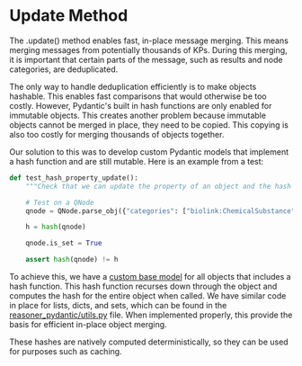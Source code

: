 # Update Method

The .update() method enables fast, in-place message merging. This means merging messages from potentially thousands of KPs. During this merging, it is important that certain parts of the message, such as results and node categories, are deduplicated.

The only way to handle deduplication efficiently is to make objects hashable. This enables fast comparisons that would otherwise be too costly. However, Pydantic's built in hash functions are only enabled for immutable objects. This creates another problem because immutable objects cannot be merged in place, they need to be copied. This copying is also too costly for merging thousands of objects together.

Our solution to this was to develop custom Pydantic models that implement a hash function and are still mutable. Here is an example from a test:

```python
def test_hash_property_update():
    """Check that we can update the property of an object and the hash changes"""

    # Test on a QNode
    qnode = QNode.parse_obj({"categories": ["biolink:ChemicalSubstance"]})

    h = hash(qnode)

    qnode.is_set = True

    assert hash(qnode) != h
```

To achieve this, we have a [custom base model](reasoner_pydantic/base_model.py) for all objects that includes a hash function. This hash function recurses down through the object and computes the hash for the entire object when called. We have similar code in place for lists, dicts, and sets, which can be found in the [reasoner_pydantic/utils.py](reasoner_pydantic/utils.py) file. When implemented properly, this provide the basis for efficient in-place object merging.

These hashes are natively computed deterministically, so they can be used for purposes such as caching.


